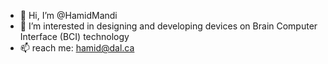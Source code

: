 - 👋 Hi, I’m @HamidMandi
- 👀 I’m interested in designing and developing devices on Brain Computer Interface (BCI) technology
- 📫  reach me: hamid@dal.ca

<!---
HamidMandi/HamidMandi is a ✨ special ✨ repository because its `README.md` (this file) appears on your GitHub profile.
You can click the Preview link to take a look at your changes.
--->
